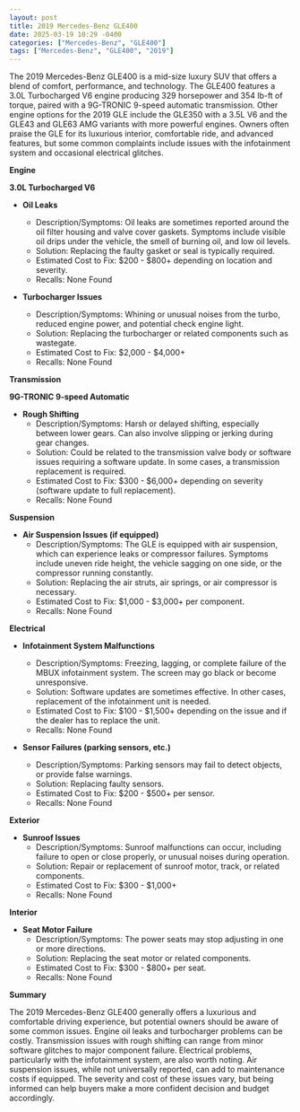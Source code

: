 ```yaml
---
layout: post
title: 2019 Mercedes-Benz GLE400
date: 2025-03-19 10:29 -0400
categories: ["Mercedes-Benz", "GLE400"]
tags: ["Mercedes-Benz", "GLE400", "2019"]
---
```

The 2019 Mercedes-Benz GLE400 is a mid-size luxury SUV that offers a blend of comfort, performance, and technology. The GLE400 features a 3.0L Turbocharged V6 engine producing 329 horsepower and 354 lb-ft of torque, paired with a 9G-TRONIC 9-speed automatic transmission. Other engine options for the 2019 GLE include the GLE350 with a 3.5L V6 and the GLE43 and GLE63 AMG variants with more powerful engines. Owners often praise the GLE for its luxurious interior, comfortable ride, and advanced features, but some common complaints include issues with the infotainment system and occasional electrical glitches.

**Engine**

**3.0L Turbocharged V6**

*   **Oil Leaks**
    *   Description/Symptoms: Oil leaks are sometimes reported around the oil filter housing and valve cover gaskets. Symptoms include visible oil drips under the vehicle, the smell of burning oil, and low oil levels.
    *   Solution: Replacing the faulty gasket or seal is typically required.
    *   Estimated Cost to Fix: $200 - $800+ depending on location and severity.
    *   Recalls: None Found

*   **Turbocharger Issues**
    *   Description/Symptoms: Whining or unusual noises from the turbo, reduced engine power, and potential check engine light.
    *   Solution: Replacing the turbocharger or related components such as wastegate.
    *   Estimated Cost to Fix: $2,000 - $4,000+
    *   Recalls: None Found

**Transmission**

**9G-TRONIC 9-speed Automatic**

*   **Rough Shifting**
    *   Description/Symptoms: Harsh or delayed shifting, especially between lower gears. Can also involve slipping or jerking during gear changes.
    *   Solution: Could be related to the transmission valve body or software issues requiring a software update. In some cases, a transmission replacement is required.
    *   Estimated Cost to Fix: $300 - $6,000+ depending on severity (software update to full replacement).
    *   Recalls: None Found

**Suspension**

*   **Air Suspension Issues (if equipped)**
    *   Description/Symptoms: The GLE is equipped with air suspension, which can experience leaks or compressor failures. Symptoms include uneven ride height, the vehicle sagging on one side, or the compressor running constantly.
    *   Solution: Replacing the air struts, air springs, or air compressor is necessary.
    *   Estimated Cost to Fix: $1,000 - $3,000+ per component.
    *   Recalls: None Found

**Electrical**

*   **Infotainment System Malfunctions**
    *   Description/Symptoms: Freezing, lagging, or complete failure of the MBUX infotainment system. The screen may go black or become unresponsive.
    *   Solution: Software updates are sometimes effective. In other cases, replacement of the infotainment unit is needed.
    *   Estimated Cost to Fix: $100 - $1,500+ depending on the issue and if the dealer has to replace the unit.
    *   Recalls: None Found

*   **Sensor Failures (parking sensors, etc.)**
    *   Description/Symptoms: Parking sensors may fail to detect objects, or provide false warnings.
    *   Solution: Replacing faulty sensors.
    *   Estimated Cost to Fix: $200 - $500+ per sensor.
    *   Recalls: None Found

**Exterior**

*   **Sunroof Issues**
    *   Description/Symptoms: Sunroof malfunctions can occur, including failure to open or close properly, or unusual noises during operation.
    *   Solution: Repair or replacement of sunroof motor, track, or related components.
    *   Estimated Cost to Fix: $300 - $1,000+
    *   Recalls: None Found

**Interior**

*   **Seat Motor Failure**
    *   Description/Symptoms: The power seats may stop adjusting in one or more directions.
    *   Solution: Replacing the seat motor or related components.
    *   Estimated Cost to Fix: $300 - $800+ per seat.
    *   Recalls: None Found

**Summary**

The 2019 Mercedes-Benz GLE400 generally offers a luxurious and comfortable driving experience, but potential owners should be aware of some common issues. Engine oil leaks and turbocharger problems can be costly. Transmission issues with rough shifting can range from minor software glitches to major component failure. Electrical problems, particularly with the infotainment system, are also worth noting. Air suspension issues, while not universally reported, can add to maintenance costs if equipped. The severity and cost of these issues vary, but being informed can help buyers make a more confident decision and budget accordingly.

